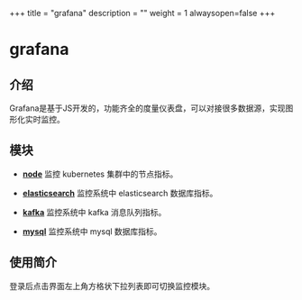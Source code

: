 +++
title = "grafana"
description = ""
weight = 1
alwaysopen=false
+++
# grafana

<h2 id="1">介绍</h2>
Grafana是基于JS开发的，功能齐全的度量仪表盘，可以对接很多数据源，实现图形化实时监控。
<h2 id="2">模块</h2>

 - [**node**](../grafana/node) 监控 kubernetes 集群中的节点指标。

 - [**elasticsearch**](../grafana/elasticsearch) 监控系统中 elasticsearch 数据库指标。

 - [**kafka**](../grafana/kafka) 监控系统中 kafka 消息队列指标。

 - [**mysql**](../grafana/mysql) 监控系统中 mysql 数据库指标。

<h2 id="2">使用简介</h2>
登录后点击界面左上角方格状下拉列表即可切换监控模块。